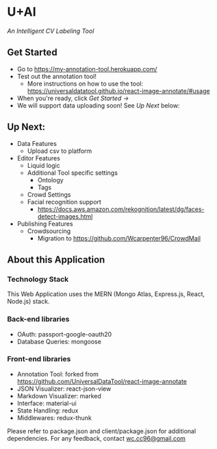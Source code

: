 # U+AI
_An Intelligent CV Labeling Tool_

## Get Started
* Go to https://my-annotation-tool.herokuapp.com/
* Test out the annotation tool!
    * More instructions on how to use the tool: https://universaldatatool.github.io/react-image-annotate/#usage
* When you're ready, click _Get Started ->_
* We will support data uploading soon! See _Up Next_ below:

## Up Next:
* Data Features
    * Upload csv to platform 
* Editor Features
    * Liquid logic
    * Additional Tool specific settings
        * Ontology
        * Tags
    * Crowd Settings
    * Facial recognition support
        * https://docs.aws.amazon.com/rekognition/latest/dg/faces-detect-images.html
* Publishing Features
    * Crowdsourcing 
        * Migration to https://github.com/Wcarpenter96/CrowdMail

## About this Application

### Technology Stack 
This Web Application uses the MERN (Mongo Atlas, Express.js, React, Node.js) stack.
### Back-end libraries
- OAuth: passport-google-oauth20
- Database Queries: mongoose
### Front-end libraries
- Annotation Tool: forked from https://github.com/UniversalDataTool/react-image-annotate
- JSON Visualizer: react-json-view
- Markdown Visualizer: marked
- Interface: material-ui
- State Handling: redux
- Middlewares: redux-thunk

Please refer to package.json and client/package.json for additional dependencies.
For any feedback, contact wc.cc96@gmail.com







